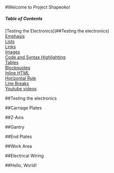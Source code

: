 #Welcome to Project Shapeoko!

##### Table of Contents  
[Testing the Electronics](##Testing the electronics)  
[Emphasis](#emphasis)  
[Lists](#lists)  
[Links](#links)  
[Images](#images)  
[Code and Syntax Highlighting](#code)  
[Tables](#tables)  
[Blockquotes](#blockquotes)  
[Inline HTML](#html)  
[Horizontal Rule](#hr)  
[Line Breaks](#lines)  
[Youtube videos](#videos) 

##Testing the electronics

##Carriage Plates

##Z-Axis

##Gantry

##End Plates

##Work Area

##Electrical Wiring

##Hello, World!